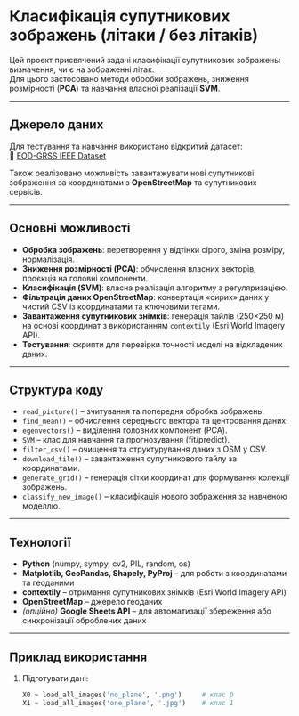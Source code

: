 # Класифікація супутникових зображень (літаки / без літаків)

Цей проєкт присвячений задачі класифікації супутникових зображень: визначення, чи є на зображенні літак.  
Для цього застосовано методи обробки зображень, зниження розмірності (**PCA**) та навчання власної реалізації **SVM**.  

---

## Джерело даних
Для тестування та навчання використано відкритий датасет:  
🔗 [EOD-GRSS IEEE Dataset](https://eod-grss-ieee.com/dataset-detail/ak1BclhJbkpuUkh5Uitmd3B5L2hNQT09)

Також реалізовано можливість завантажувати нові супутникові зображення за координатами з **OpenStreetMap** та супутникових сервісів.

---

## Основні можливості
- **Обробка зображень**: перетворення у відтінки сірого, зміна розміру, нормалізація.  
- **Зниження розмірності (PCA)**: обчислення власних векторів, проєкція на головні компоненти.  
- **Класифікація (SVM)**: власна реалізація алгоритму з регуляризацією.  
- **Фільтрація даних OpenStreetMap**: конвертація «сирих» даних у чистий CSV із координатами та ключовими тегами.  
- **Завантаження супутникових знімків**: генерація тайлів (250×250 м) на основі координат з використанням `contextily` (Esri World Imagery API).  
- **Тестування**: скрипти для перевірки точності моделі на відкладених даних.  

---

## Структура коду
- `read_picture()` – зчитування та попередня обробка зображень.  
- `find_mean()` – обчислення середнього вектора та центровання даних.  
- `egenvectors()` – виділення головних компонент (PCA).  
- `SVM` – клас для навчання та прогнозування (fit/predict).  
- `filter_csv()` – очищення та структурування даних з OSM у CSV.  
- `download_tile()` – завантаження супутникового тайлу за координатами.  
- `generate_grid()` – генерація сітки координат для формування колекції зображень.  
- `classify_new_image()` – класифікація нового зображення за навченою моделлю.  

---

## Технології
- **Python** (numpy, sympy, cv2, PIL, random, os)  
- **Matplotlib, GeoPandas, Shapely, PyProj** – для роботи з координатами та геоданими  
- **contextily** – отримання супутникових знімків (Esri World Imagery API)  
- **OpenStreetMap** – джерело геоданих  
- *(опційно)* **Google Sheets API** – для автоматизації збереження або синхронізації оброблених даних  

---

## Приклад використання
1. Підготувати дані:
   ```python
   X0 = load_all_images('no_plane', '.png')     # клас 0
   X1 = load_all_images('one_plane', '.jpg')    # клас 1
